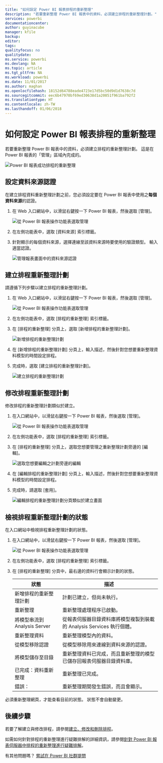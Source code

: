 ```yaml
---
title: "如何設定 Power BI 報表排程的重新整理"
description: "若要重新整理 Power BI 報表中的資料，必須建立排程的重新整理計劃。"
services: powerbi
documentationcenter: 
author: guyinacube
manager: kfile
backup: 
editor: 
tags: 
qualityfocus: no
qualitydate: 
ms.service: powerbi
ms.devlang: NA
ms.topic: article
ms.tgt_pltfrm: NA
ms.workload: powerbi
ms.date: 11/01/2017
ms.author: maghan
ms.openlocfilehash: 18152d64788eade4723e17d5bc50d9d1d7638c7d
ms.sourcegitcommit: eec6b47970bf69ed30638d1a20051f961ba792f2
ms.translationtype: HT
ms.contentlocale: zh-TW
ms.lasthandoff: 01/06/2018
---
```

# <a name="how-to-configure-power-bi-report-scheduled-refresh"></a>如何設定 Power BI 報表排程的重新整理
若要重新整理 Power BI 報表中的資料，必須建立排程的重新整理計劃。 這是在 Power BI 報表的「管理」區域內完成的。

![Power BI 報表成功排程的重新整理](media/configure-scheduled-refresh/scheduled-refresh-success.png)

## <a name="configure-data-source-credentials"></a>設定資料來源認證
在建立排程資料重新整理計劃之前，您必須設定要在 Power BI 報表中使用之**每個資料來源**的認證。

1. 在 Web 入口網站中，以滑鼠右鍵按一下 Power BI 報表，然後選取 [管理]。
   
    ![從 Power BI 報表操作功能表選取管理](media/configure-scheduled-refresh/manage-power-bi-report.png)
2. 在左側功能表中，選取 [資料來源] 索引標籤。
3. 針對顯示的每個資料來源，選擇連線至該資料來源時要使用的驗證類型。 輸入適當認證。
   
    ![管理報表畫面中的資料來源認證](media/configure-scheduled-refresh/data-source-credentials.png)

## <a name="creating-a-schedule-refresh-plan"></a>建立排程重新整理計劃
請遵循下列步驟以建立排程的重新整理計劃。

1. 在 Web 入口網站中，以滑鼠右鍵按一下 Power BI 報表，然後選取 [管理]。
   
    ![從 Power BI 報表操作功能表選取管理](media/configure-scheduled-refresh/manage-power-bi-report.png)
2. 在左側功能表中，選取 [排程的重新整理] 索引標籤。
3. 在 [排程的重新整理] 分頁上，選取 [新增排程的重新整理計劃]。
   
    ![新增排程的重新整理計劃](media/configure-scheduled-refresh/new-scheduled-refresh-plan.png)
4. 在 [新增排程的重新整理計劃] 分頁上，輸入描述，然後針對您想要重新整理資料模型的時間設定排程。
5. 完成時，選取 [建立排程的重新整理計劃]。
   
    ![建立排程的重新整理計劃](media/configure-scheduled-refresh/create-scheduled-refresh-plan.png)

## <a name="modifying-a-schedule-refresh-plan"></a>修改排程重新整理計劃
修改排程的重新整理計劃類似於建立。

1. 在入口網站中，以滑鼠右鍵按一下 Power BI 報表，然後選取 [管理]。
   
    ![從 Power BI 報表操作功能表選取管理](media/configure-scheduled-refresh/manage-power-bi-report.png)
2. 在左側功能表中，選取 [排程的重新整理] 索引標籤。
3. 在 [排程的重新整理] 分頁上，選取您想要管理之重新整理計劃旁邊的 [編輯]。
   
    ![選取您想要編輯之計劃旁邊的編輯](media/configure-scheduled-refresh/edit-scheduled-refresh-plan.png)
4. 在 [編輯排程的重新整理計劃] 分頁上，輸入描述，然後針對您想要重新整理資料模型的時間設定排程。
5. 完成時，請選取 [套用]。
   
    ![編輯排程的重新整理計劃分頁類似於建立畫面](media/configure-scheduled-refresh/edit-scheduled-refresh-plan-page.png)

## <a name="viewing-the-status-of-schedule-refresh-plan"></a>檢視排程重新整理計劃的狀態
在入口網站中檢視排程重新整理計劃的狀態。

1. 在入口網站中，以滑鼠右鍵按一下 Power BI 報表，然後選取 [管理]。
   
    ![從 Power BI 報表操作功能表選取管理](media/configure-scheduled-refresh/manage-power-bi-report.png)
2. 在左側功能表中，選取 [排程的重新整理] 索引標籤。
3. 在 [排程的重新整理] 分頁中，最右邊的資料行會顯示計劃的狀態。
   
   | **狀態** | **描述** |
   | --- | --- |
   | 新增排程的重新整理計劃 |計劃已建立，但尚未執行。 |
   | 重新整理 |重新整理處理程序已啟動。 |
   | 將模型串流到 Analysis Server |從報表伺服器目錄資料庫將模型複製到裝載的 Analysis Services 執行個體。 |
   | 重新整理資料 |重新整理模型內的資料。 |
   | 從模型移除認證 |從模型移除用來連線到資料來源的認證。 |
   | 將模型儲存至目錄 |重新整理資料已完成，而且重新整理的模型已儲存回報表伺服器目錄資料庫。 |
   | 已完成：資料重新整理 |重新整理已完成。 |
   | 錯誤： |重新整理期間發生錯誤，而且會顯示。 |

必須重新整理網頁，才能查看目前的狀態。 狀態不會自動變更。

## <a name="next-steps"></a>後續步驟
若要了解建立與修改排程，請參閱[建立、修改和刪除排程](https://docs.microsoft.com/sql/reporting-services/subscriptions/create-modify-and-delete-schedules)。

如需如何針對排程的重新整理進行疑難排解的詳細資訊，請參閱[針對 Power BI 報表伺服器中排程的重新整理進行疑難排解](scheduled-refresh-troubleshoot.md)。

有其他問題嗎？ [嘗試在 Power BI 社群提問](https://community.powerbi.com/)

